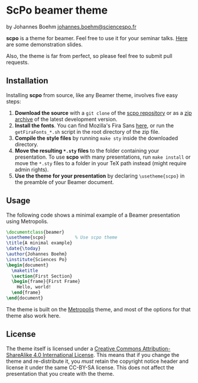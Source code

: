 # ScPo beamer theme

by Johannes Boehm <johannes.boehm@sciencespo.fr>

**scpo** is a theme for beamer. Feel free to use it for your seminar talks. [Here](https://github.com/jmboehm/scpo-beamer/blob/master/demo/demo.pdf) are some demonstration slides.

Also, the theme is far from perfect, so please feel free to submit pull requests.

## Installation

Installing **scpo** from source, like any Beamer theme, involves five easy
steps:

1. **Download the source** with a `git clone` of the [scpo repository](https://github.com/jmboehm/scpo-beamer)
   or as a [zip archive](https://github.com/jmboehm/scpo-beamer/archive/master.zip) of
   the latest development version.
2. **Install the fonts**. You can find Mozilla's Fira Sans [here](https://github.com/bBoxType/FiraSans), or run the `getFiraFonts_*.sh` script in the root directory of the zip file.
3. **Compile the style files** by running `make sty` inside the downloaded
    directory.
4. **Move the resulting `*.sty` files** to the folder containing your
   presentation. To use **scpo** with many presentations, run `make install`
   or move the `*.sty` files to a folder in your TeX path instead (might require
   admin rights).
5. **Use the theme for your presentation** by declaring `\usetheme{scpo}` in
    the preamble of your Beamer document.


## Usage

The following code shows a minimal example of a Beamer presentation using
Metropolis.

```latex
\documentclass{beamer}
\usetheme{scpo}           % Use scpo theme
\title{A minimal example}
\date{\today}
\author{Johannes Boehm}
\institute{Sciences Po}
\begin{document}
  \maketitle
  \section{First Section}
  \begin{frame}{First Frame}
    Hello, world!
  \end{frame}
\end{document}
```

The theme is built on the [Metropolis](https://github.com/matze/mtheme/) theme, and most of the options for that theme also work here. 

## License

The theme itself is licensed under a [Creative Commons Attribution-ShareAlike
4.0 International License](http://creativecommons.org/licenses/by-sa/4.0/). This
means that if you change the theme and re-distribute it, you *must* retain the
copyright notice header and license it under the same CC-BY-SA license. This
does not affect the presentation that you create with the theme.

